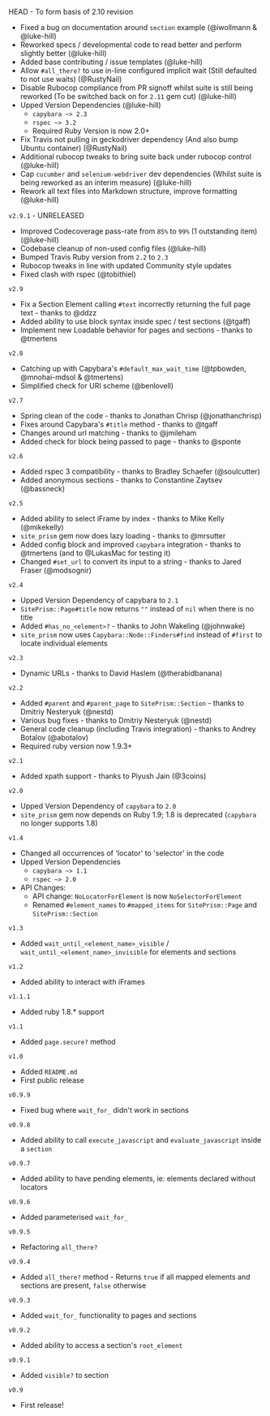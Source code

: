 <!-- `#200 last PR merged in` -->

HEAD - To form basis of 2.10 revision
- Fixed a bug on documentation around `section` example (@iwollmann & @luke-hill)
- Reworked specs / developmental code to read better and perform slightly better (@luke-hill)
- Added base contributing / issue templates (@luke-hill)
- Allow `#all_there?` to use in-line configured implicit wait (Still defaulted to not use waits) (@RustyNail)
- Disable Rubocop compliance from PR signoff whilst suite is still being reworked (To be switched back on for `2.11` gem cut) (@luke-hill)
- Upped Version Dependencies (@luke-hill)
  - `capybara ~> 2.3`
  - `rspec ~> 3.2`
  - Required Ruby Version is now 2.0+
- Fix Travis not pulling in geckodriver dependency (And also bump Ubuntu container) (@RustyNail)
- Additional rubocop tweaks to bring suite back under rubocop control (@luke-hill)
- Cap `cucumber` and `selenium-webdriver` dev dependencies (Whilst suite is being reworked as an interim measure) (@luke-hill)
- Rework all text files into Markdown structure, improve formatting (@luke-hill)

`v2.9.1` - UNRELEASED
- Improved Codecoverage pass-rate from `85%` to `99%` (1 outstanding item) (@luke-hill)
- Codebase cleanup of non-used config files (@luke-hill)
- Bumped Travis Ruby version from `2.2` to `2.3`
- Rubocop tweaks in line with updated Community style updates
- Fixed clash with rspec (@tobithiel)

`v2.9`
- Fix a Section Element calling `#text` incorrectly returning the full page text - thanks to @ddzz
- Added ability to use block syntax inside spec / test sections (@tgaff)
- Implement new Loadable behavior for pages and sections - thanks to @tmertens

`v2.8`
- Catching up with Capybara's `#default_max_wait_time` (@tpbowden, @mnohai-mdsol & @tmertens)
- Simplified check for URI scheme (@benlovell)

`v2.7`
- Spring clean of the code - thanks to Jonathan Chrisp (@jonathanchrisp)
- Fixes around Capybara's `#title` method - thanks to @tgaff
- Changes around url matching - thanks to @jmileham
- Added check for block being passed to page - thanks to @sponte

`v2.6`
- Added rspec 3 compatibility - thanks to Bradley Schaefer (@soulcutter)
- Added anonymous sections - thanks to Constantine Zaytsev (@bassneck)

`v2.5`
- Added ability to select iFrame by index - thanks to Mike Kelly (@mikekelly)
- `site_prism` gem now does lazy loading - thanks to @mrsutter
- Added config block and improved `capybara` integration - thanks to @tmertens (and to @LukasMac for testing it)
- Changed `#set_url` to convert its input to a string - thanks to Jared Fraser (@modsognir)

`v2.4`
- Upped Version Dependency of capybara to `2.1`
- `SitePrism::Page#title` now returns `""` instead of `nil` when there is no title
- Added `#has_no_<element>?` - thanks to John Wakeling (@johnwake)
- `site_prism` now uses `Capybara::Node::Finders#find` instead of `#first` to locate individual elements

`v2.3`
- Dynamic URLs - thanks to David Haslem (@therabidbanana)

`v2.2`
- Added `#parent` and `#parent_page` to `SitePrism::Section` - thanks to Dmitriy Nesteryuk (@nestd)
- Various bug fixes - thanks to Dmitriy Nesteryuk (@nestd)
- General code cleanup (including Travis integration) - thanks to Andrey Botalov (@abotalov)
- Required ruby version now 1.9.3+

`v2.1`
- Added xpath support - thanks to Piyush Jain (@3coins)

`v2.0`
- Upped Version Dependency of `capybara` to `2.0`
- `site_prism` gem now depends on Ruby 1.9; 1.8 is deprecated (`capybara` no longer supports 1.8)

`v1.4`
- Changed all occurrences of 'locator' to 'selector' in the code
- Upped Version Dependencies
  - `capybara ~> 1.1`
  - `rspec ~> 2.0`
- API Changes:
  - API change: `NoLocatorForElement` is now `NoSelectorForElement`
  - Renamed `#element_names` to `#mapped_items` for `SitePrism::Page` and `SitePrism::Section`

`v1.3`
- Added `wait_until_<element_name>_visible` / `wait_until_<element_name>_invisible` for elements and sections

`v1.2`
- Added ability to interact with iFrames

`v1.1.1`
- Added ruby 1.8.* support

`v1.1`
- Added `page.secure?` method

`v1.0`
- Added `README.md`
- First public release

`v0.9.9`
- Fixed bug where `wait_for_` didn't work in sections

`v0.9.8`
- Added ability to call `execute_javascript` and `evaluate_javascript` inside a `section`

`v0.9.7`
- Added ability to have pending elements, ie: elements declared without locators

`v0.9.6`
- Added parameterised `wait_for_`

`v0.9.5`
- Refactoring `all_there?`

`v0.9.4`
- Added `all_there?` method - Returns `true` if all mapped elements and sections are present, `false` otherwise

`v0.9.3`
- Added `wait_for_` functionality to pages and sections

`v0.9.2`
- Added ability to access a section's `root_element`

`v0.9.1`
- Added `visible?` to section

`v0.9`
- First release!
